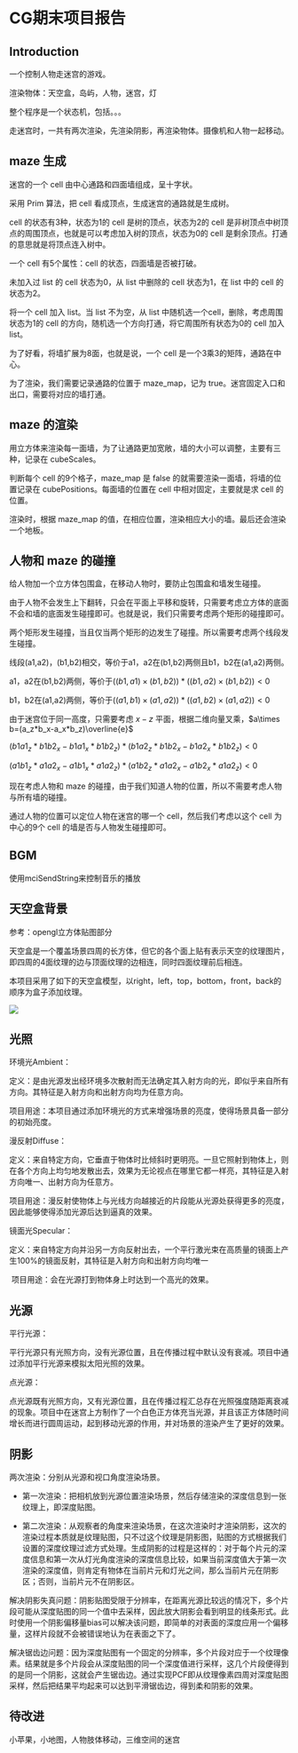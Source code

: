 # CG期末项目报告

## Introduction

一个控制人物走迷宫的游戏。

渲染物体：天空盒，岛屿，人物，迷宫，灯

整个程序是一个状态机，包括。。。

走迷宫时，一共有两次渲染，先渲染阴影，再渲染物体。摄像机和人物一起移动。

## maze 生成

迷宫的一个 cell 由中心通路和四面墙组成，呈十字状。

采用 Prim 算法，把 cell 看成顶点，生成迷宫的通路就是生成树。

cell 的状态有3种，状态为1的 cell 是树的顶点，状态为2的 cell 是非树顶点中树顶点的周围顶点，也就是可以考虑加入树的顶点，状态为0的 cell 是剩余顶点。打通的意思就是将顶点连入树中。

一个 cell 有5个属性：cell 的状态，四面墙是否被打破。

未加入过 list 的 cell 状态为0，从 list 中删除的 cell 状态为1，在 list 中的 cell 的状态为2。

将一个 cell 加入 list。当 list 不为空，从 list 中随机选一个cell，删除，考虑周围状态为1的 cell 的方向，随机选一个方向打通，将它周围所有状态为0的 cell 加入 list。

为了好看，将墙扩展为8面，也就是说，一个 cell 是一个3乘3的矩阵，通路在中心。

为了渲染，我们需要记录通路的位置于 maze_map，记为 true。迷宫固定入口和出口，需要将对应的墙打通。

## maze 的渲染

用立方体来渲染每一面墙，为了让通路更加宽敞，墙的大小可以调整，主要有三种，记录在 cubeScales。

判断每个 cell 的9个格子，maze_map 是 false 的就需要渲染一面墙，将墙的位置记录在 cubePositions。每面墙的位置在 cell 中相对固定，主要就是求 cell 的位置。

渲染时，根据 maze_map 的值，在相应位置，渲染相应大小的墙。最后还会渲染一个地板。

## 人物和 maze 的碰撞

给人物加一个立方体包围盒，在移动人物时，要防止包围盒和墙发生碰撞。

由于人物不会发生上下翻转，只会在平面上平移和旋转，只需要考虑立方体的底面不会和墙的底面发生碰撞即可。也就是说，我们只需要考虑两个矩形的碰撞即可。

两个矩形发生碰撞，当且仅当两个矩形的边发生了碰撞。所以需要考虑两个线段发生碰撞。

线段(a1,a2)，(b1,b2)相交，等价于a1，a2在(b1,b2)两侧且b1，b2在(a1,a2)两侧。

a1，a2在(b1,b2)两侧，等价于$((b1,a1)\times(b1,b2))*((b1,a2)\times(b1,b2))<0$

b1，b2在(a1,a2)两侧，等价于$((a1,b1)\times(a1,a2))*((a1,b2)\times(a1,a2))<0$

由于迷宫位于同一高度，只需要考虑 $x-z$ 平面，根据二维向量叉乘，$a\times b=(a_z*b_x-a_x*b_z)\overline{e}$

$(b1a1_z*b1b2_x-b1a1_x*b1b2_z)*(b1a2_z*b1b2_x-b1a2_x*b1b2_z)<0$

$(a1b1_z*a1a2_x-a1b1_x*a1a2_z)*(a1b2_z*a1a2_x-a1b2_x*a1a2_z)<0$

现在考虑人物和 maze 的碰撞，由于我们知道人物的位置，所以不需要考虑人物与所有墙的碰撞。

通过人物的位置可以定位人物在迷宫的哪一个 cell，然后我们考虑以这个 cell 为中心的9个 cell 的墙是否与人物发生碰撞即可。

## BGM

使用mciSendString来控制音乐的播放

## 天空盒背景

参考：opengl立方体贴图部分

​		天空盒是一个覆盖场景四周的长方体，但它的各个面上贴有表示天空的纹理图片，即四周的4面纹理的边与顶面纹理的边相连，同时四面纹理前后相连。

​		本项目采用了如下的天空盒模型，以right，left，top，bottom，front，back的顺序为盒子添加纹理。

![](D:\project\CG-final\code\textures\skybox\all.jpg)

## 光照

环境光Ambient：

​		定义：是由光源发出经环境多次散射而无法确定其入射方向的光，即似乎来自所有方向。其特征是入射方向和出射方向均为任意方向。

​		项目用途：本项目通过添加环境光的方式来增强场景的亮度，使得场景具备一部分的初始亮度。

漫反射Diffuse：

​		定义：来自特定方向，它垂直于物体时比倾斜时更明亮。一旦它照射到物体上，则在各个方向上均匀地发散出去，效果为无论视点在哪里它都一样亮，其特征是入射方向唯一、出射方向为任意方。

​		项目用途：漫反射使物体上与光线方向越接近的片段能从光源处获得更多的亮度，因此能够使得添加光源后达到逼真的效果。

镜面光Specular：

​		定义：来自特定方向并沿另一方向反射出去，一个平行激光束在高质量的镜面上产生100%的镜面反射，其特征是入射方向和出射方向均唯一

​		项目用途：会在光源打到物体身上时达到一个高光的效果。

## 光源

平行光源：

​	平行光源只有光照方向，没有光源位置，且在传播过程中默认没有衰减。项目中通过添加平行光源来模拟太阳光照的效果。

点光源：

​	点光源既有光照方向，又有光源位置，且在传播过程汇总存在光照强度随距离衰减的现象。项目中在迷宫上方制作了一个白色正方体充当光源，并且该正方体随时间增长而进行圆周运动，起到移动光源的作用，并对场景的渲染产生了更好的效果。

## 阴影

两次渲染：分别从光源和视口角度渲染场景。

- 第一次渲染：把相机放到光源位置渲染场景，然后存储渲染的深度信息到一张纹理上，即深度贴图。

- 第二次渲染：从观察者的角度来渲染场景，在这次渲染时才渲染阴影，这次的渲染过程本质就是纹理贴图，只不过这个纹理是阴影图，贴图的方式根据我们设置的深度纹理过滤方式处理。生成阴影的过程是这样的：对于每个片元的深度信息和第一次从灯光角度渲染的深度信息比较，如果当前深度值大于第一次渲染的深度值，则肯定有物体在当前片元和灯光之间，那么当前片元在阴影区；否则，当前片元不在阴影区。

解决阴影失真问题：阴影贴图受限于分辨率，在距离光源比较远的情况下，多个片段可能从深度贴图的同一个值中去采样，因此放大阴影会看到明显的线条形式。此时使用一个阴影偏移量bias可以解决该问题，即简单的对表面的深度应用一个偏移量，这样片段就不会被错误地认为在表面之下了。

解决锯齿边问题：因为深度贴图有一个固定的分辨率，多个片段对应于一个纹理像素。结果就是多个片段会从深度贴图的同一个深度值进行采样，这几个片段便得到的是同一个阴影，这就会产生锯齿边。通过实现PCF即从纹理像素四周对深度贴图采样，然后把结果平均起来可以达到平滑锯齿边，得到柔和阴影的效果。

## 待改进

小苹果，小地图，人物肢体移动，三维空间的迷宫
